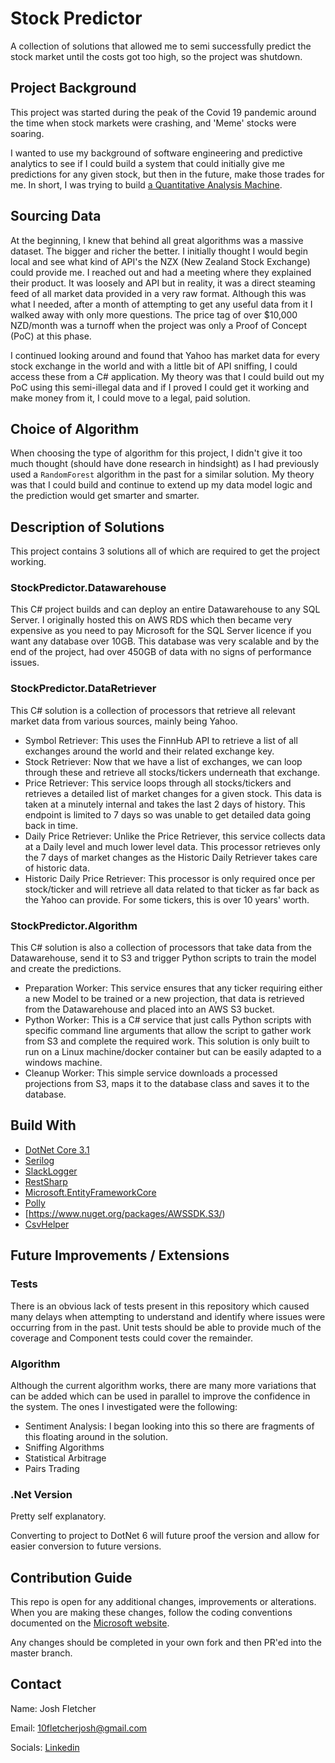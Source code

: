 # Stock Predictor
A collection of solutions that allowed me to semi successfully predict the stock market until the costs got too high, so the project was shutdown.

## Project Background
This project was started during the peak of the Covid 19 pandemic around the time when stock markets were crashing, and 'Meme' stocks were soaring.

I wanted to use my background of software engineering and predictive analytics to see if I could build a system that could initially give me predictions for any given stock, but then in the future, make those trades for me. In short, I was trying to build [a Quantitative Analysis Machine](https://en.wikipedia.org/wiki/Quantitative_analysis_(finance)).

## Sourcing Data
At the beginning, I knew that behind all great algorithms was a massive dataset. The bigger and richer the better. I initially thought I would begin local and see what kind of API's the NZX (New Zealand Stock Exchange) could provide me. I reached out and had a meeting where they explained their product. It was loosely and API but in reality, it was a direct steaming feed of all market data provided in a very raw format. Although this was what I needed, after a month of attempting to get any useful data from it I walked away with only more questions. The price tag of over $10,000 NZD/month was a turnoff when the project was only a Proof of Concept (PoC) at this phase.

I continued looking around and found that Yahoo has market data for every stock exchange in the world and with a little bit of API sniffing, I could access these from a C# application. My theory was that I could build out my PoC using this semi-illegal data and if I proved I could get it working and make money from it, I could move to a legal, paid solution.

## Choice of Algorithm
When choosing the type of algorithm for this project, I didn't give it too much thought (should have done research in hindsight) as I had previously used a `RandomForest` algorithm in the past for a similar solution. My theory was that I could build and continue to extend up my data model logic and the prediction would get smarter and smarter.

## Description of Solutions
This project contains 3 solutions all of which are required to get the project working.

### StockPredictor.Datawarehouse

This C# project builds and can deploy an entire Datawarehouse to any SQL Server. I originally hosted this on AWS RDS which then became very expensive as you need to pay Microsoft for the SQL Server licence if you want any database over 10GB.
This database was very scalable and by the end of the project, had over 450GB of data with no signs of performance issues.

### StockPredictor.DataRetriever

This C# solution is a collection of processors that retrieve all relevant market data from various sources, mainly being Yahoo.
* Symbol Retriever: This uses the FinnHub API to retrieve a list of all exchanges around the world and their related exchange key.
* Stock Retriever: Now that we have a list of exchanges, we can loop through these and retrieve all stocks/tickers underneath that exchange.
* Price Retriever: This service loops through all stocks/tickers and retrieves a detailed list of market changes for a given stock. This data is taken at a minutely internal and takes the last 2 days of history. This endpoint is limited to 7 days so was unable to get detailed data going back in time.
* Daily Price Retriever: Unlike the Price Retriever, this service collects data at a Daily level and much lower level data. This processor retrieves only the 7 days of market changes as the Historic Daily Retriever takes care of historic data.
* Historic Daily Price Retriever: This processor is only required once per stock/ticker and will retrieve all data related to that ticker as far back as the Yahoo can provide. For some tickers, this is over 10 years' worth.

### StockPredictor.Algorithm

This C# solution is also a collection of processors that take data from the Datawarehouse, send it to S3 and trigger Python scripts to train the model and create the predictions.

* Preparation Worker: This service ensures that any ticker requiring either a new Model to be trained or a new projection, that data is retrieved from the Datawarehouse and placed into an AWS S3 bucket.
* Python Worker: This is a C# service that just calls Python scripts with specific command line arguments that allow the script to gather work from S3 and complete the required work. This solution is only built to run on a Linux machine/docker container but can be easily adapted to a windows machine.
* Cleanup Worker: This simple service downloads a processed projections from S3, maps it to the database class and saves it to the database.

## Build With
- [DotNet Core 3.1](https://dotnet.microsoft.com/en-us/download/dotnet/3.1)
- [Serilog](https://serilog.net/)
- [SlackLogger](https://www.nuget.org/packages/SlackLogger/)
- [RestSharp](https://restsharp.dev/)
- [Microsoft.EntityFrameworkCore](https://docs.microsoft.com/en-us/ef/core/)
- [Polly](https://github.com/App-vNext/Polly)
- [https://www.nuget.org/packages/AWSSDK.S3/)
- [CsvHelper](https://joshclose.github.io/CsvHelper/)

## Future Improvements / Extensions

### Tests

There is an obvious lack of tests present in this repository which caused many delays when attempting to understand and identify where issues were occurring from in the past. Unit tests should be able to provide much of the coverage and Component tests could cover the remainder.

### Algorithm

Although the current algorithm works, there are many more variations that can be added which can be used in parallel to improve the confidence in the system.
The ones I investigated were the following:

*  Sentiment Analysis: I began looking into this so there are fragments of this floating around in the solution.
* Sniffing Algorithms
* Statistical Arbitrage
* Pairs Trading


### .Net Version

Pretty self explanatory.

Converting to project to DotNet 6 will future proof the version and allow for easier conversion to future versions.

## Contribution Guide
This repo is open for any additional changes, improvements or alterations. When you are making these changes, follow the coding conventions documented on the [Microsoft website](https://docs.microsoft.com/en-us/dotnet/csharp/fundamentals/coding-style/coding-conventions).

Any changes should be completed in your own fork and then PR'ed into the master branch.


## Contact
Name: Josh Fletcher

Email: [10fletcherjosh@gmail.com](mailto:10fletcherjosh@gmail.com)

Socials: [Linkedin](https://www.linkedin.com/in/joshua-fletcher-ab4521b8/)
